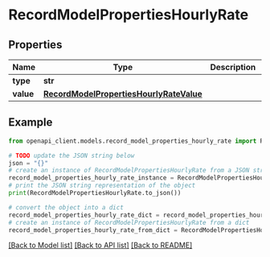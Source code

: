 # RecordModelPropertiesHourlyRate


## Properties

Name | Type | Description | Notes
------------ | ------------- | ------------- | -------------
**type** | **str** |  | [optional] 
**value** | [**RecordModelPropertiesHourlyRateValue**](RecordModelPropertiesHourlyRateValue.md) |  | [optional] 

## Example

```python
from openapi_client.models.record_model_properties_hourly_rate import RecordModelPropertiesHourlyRate

# TODO update the JSON string below
json = "{}"
# create an instance of RecordModelPropertiesHourlyRate from a JSON string
record_model_properties_hourly_rate_instance = RecordModelPropertiesHourlyRate.from_json(json)
# print the JSON string representation of the object
print(RecordModelPropertiesHourlyRate.to_json())

# convert the object into a dict
record_model_properties_hourly_rate_dict = record_model_properties_hourly_rate_instance.to_dict()
# create an instance of RecordModelPropertiesHourlyRate from a dict
record_model_properties_hourly_rate_from_dict = RecordModelPropertiesHourlyRate.from_dict(record_model_properties_hourly_rate_dict)
```
[[Back to Model list]](../README.md#documentation-for-models) [[Back to API list]](../README.md#documentation-for-api-endpoints) [[Back to README]](../README.md)


